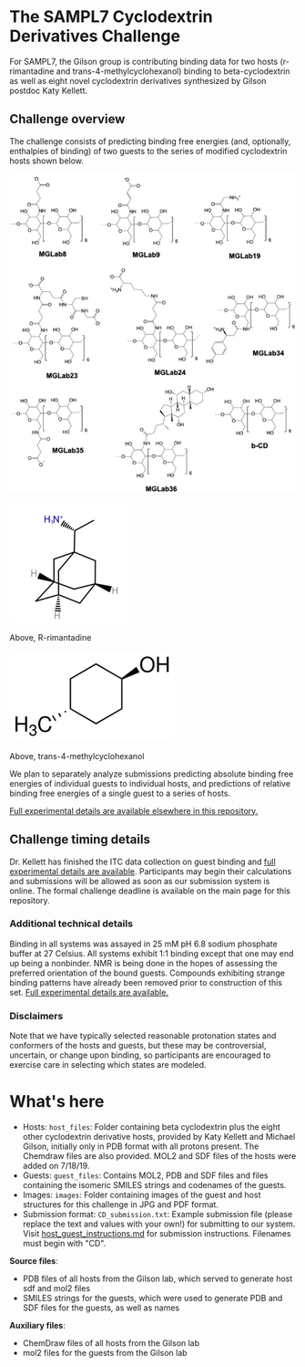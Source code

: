 # The SAMPL7 Cyclodextrin Derivatives Challenge

For SAMPL7, the Gilson group is contributing binding data for two hosts (r-rimantadine and trans-4-methylcyclohexanol) binding to beta-cyclodextrin as well as eight novel cyclodextrin derivatives synthesized by Gilson postdoc Katy Kellett.

## Challenge overview

The challenge consists of predicting binding free energies (and, optionally, enthalpies of binding) of two guests to the series of modified cyclodextrin hosts shown below.

![](images/sampl_host_structures_coded.jpg)

![](images/R_rimantadine.jpg)

Above, R-rimantadine

![](images/trans_4_methylcyclohexanol.png)

Above, trans-4-methylcyclohexanol

We plan to separately analyze submissions predicting absolute binding free energies of individual guests to individual hosts, and predictions of relative binding free energies of a single guest to a series of hosts.

[Full experimental details are available elsewhere in this repository.](../../host_guest_description.md)

## Challenge timing details

Dr. Kellett has finished the ITC data collection on guest binding and [full experimental details are available](../../host_guest_description.md). Participants may begin their calculations and submissions will be allowed as soon as our submission system is online. The formal challenge deadline is available on the main page for this repository.

### Additional technical details

Binding in all systems was assayed in 25 mM pH 6.8 sodium phosphate buffer at 27 Celsius. All systems exhibit 1:1 binding except that one may end up being a nonbinder. NMR is being done in the hopes of assessing the preferred orientation of the bound guests.
Compounds exhibiting strange binding patterns have already been removed prior to construction of this set.
[Full experimental details are available.](../host_guest_description.md)

### Disclaimers

Note that we have typically selected reasonable protonation states and conformers of the hosts and guests, but these may be controversial, uncertain, or change upon binding, so participants are encouraged to exercise care in selecting which states are modeled.

# What's here

- Hosts: `host_files`: Folder containing beta cyclodextrin plus the eight other cyclodextrin derivative hosts, provided by Katy Kellett and Michael Gilson, initially only in PDB format with all protons present. The Chemdraw files are also provided. MOL2 and SDF files of the hosts were added on 7/18/19.
- Guests: `guest_files`: Contains MOL2, PDB and SDF files and files containing the isomeric SMILES strings and codenames of the guests.
- Images: `images`: Folder containing images of the guest and host structures for this challenge in JPG and PDF format.
- Submission format: `CD_submission.txt`: Example submission file (please replace the text and values with your own!) for submitting to our system. Visit [host_guest_instructions.md](../host_guest_instructions.md) for submission instructions. Filenames must begin with "CD".

**Source files**:
- PDB files of all hosts from the Gilson lab, which served to generate host sdf and mol2 files
- SMILES strings for the guests, which were used to generate PDB and SDF files for the guests, as well as names

**Auxiliary files**:
- ChemDraw files of all hosts from the Gilson lab
- mol2 files for the guests from the Gilson lab
